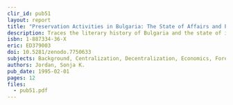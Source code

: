 ```yaml
---
clir_id: pub51
layout: report
title: "Preservation Activities in Bulgaria: The State of Affairs and Possibilities for Cooperation"
description: Traces the literary history of Bulgaria and the state of its preservation activities. Concludes with general observations and a list of future directions compiled by Bulgarian libraries.
isbn: 1-887334-36-X
eric: ED379003
doi: 10.5281/zenodo.7750633
subjects: Background, Centralization, Decentralization, Economics, Foreign Countries, History, Library Collections, Library Development, Library Education, Library Networks, Library Statistics, Political Issues, Preservation, Problems, Research Libraries
authors: Jordan, Sonja K.
pub_date: 1995-02-01
pages: 12
files:
  - pub51.pdf
---
```

